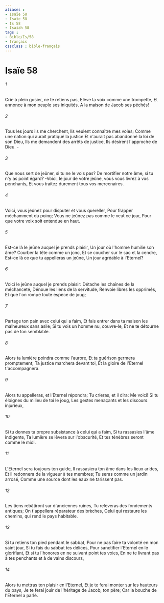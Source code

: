 ```yaml
---
aliases : 
- Isaïe 58
- Isaïe 58
- Is 58
- Isaiah 58
tags : 
- Bible/Is/58
- français
cssclass : bible-français
---
```


# Isaïe 58

###### 1
Crie à plein gosier, ne te retiens pas, Elève ta voix comme une trompette, Et annonce à mon peuple ses iniquités, A la maison de Jacob ses péchés!
###### 2
Tous les jours ils me cherchent, Ils veulent connaître mes voies; Comme une nation qui aurait pratiqué la justice Et n'aurait pas abandonné la loi de son Dieu, Ils me demandent des arrêts de justice, Ils désirent l'approche de Dieu. -
###### 3
Que nous sert de jeûner, si tu ne le vois pas? De mortifier notre âme, si tu n'y as point égard? -Voici, le jour de votre jeûne, vous vous livrez à vos penchants, Et vous traitez durement tous vos mercenaires.
###### 4
Voici, vous jeûnez pour disputer et vous quereller, Pour frapper méchamment du poing; Vous ne jeûnez pas comme le veut ce jour, Pour que votre voix soit entendue en haut.
###### 5
Est-ce là le jeûne auquel je prends plaisir, Un jour où l'homme humilie son âme? Courber la tête comme un jonc, Et se coucher sur le sac et la cendre, Est-ce là ce que tu appelleras un jeûne, Un jour agréable à l'Eternel?
###### 6
Voici le jeûne auquel je prends plaisir: Détache les chaînes de la méchanceté, Dénoue les liens de la servitude, Renvoie libres les opprimés, Et que l'on rompe toute espèce de joug;
###### 7
Partage ton pain avec celui qui a faim, Et fais entrer dans ta maison les malheureux sans asile; Si tu vois un homme nu, couvre-le, Et ne te détourne pas de ton semblable.
###### 8
Alors ta lumière poindra comme l'aurore, Et ta guérison germera promptement; Ta justice marchera devant toi, Et la gloire de l'Eternel t'accompagnera.
###### 9
Alors tu appelleras, et l'Eternel répondra; Tu crieras, et il dira: Me voici! Si tu éloignes du milieu de toi le joug, Les gestes menaçants et les discours injurieux,
###### 10
Si tu donnes ta propre subsistance à celui qui a faim, Si tu rassasies l'âme indigente, Ta lumière se lèvera sur l'obscurité, Et tes ténèbres seront comme le midi.
###### 11
L'Eternel sera toujours ton guide, Il rassasiera ton âme dans les lieux arides, Et il redonnera de la vigueur à tes membres; Tu seras comme un jardin arrosé, Comme une source dont les eaux ne tarissent pas.
###### 12
Les tiens rebâtiront sur d'anciennes ruines, Tu relèveras des fondements antiques; On t'appellera réparateur des brèches, Celui qui restaure les chemins, qui rend le pays habitable.
###### 13
Si tu retiens ton pied pendant le sabbat, Pour ne pas faire ta volonté en mon saint jour, Si tu fais du sabbat tes délices, Pour sanctifier l'Eternel en le glorifiant, Et si tu l'honores en ne suivant point tes voies, En ne te livrant pas à tes penchants et à de vains discours,
###### 14
Alors tu mettras ton plaisir en l'Eternel, Et je te ferai monter sur les hauteurs du pays, Je te ferai jouir de l'héritage de Jacob, ton père; Car la bouche de l'Eternel a parlé.
